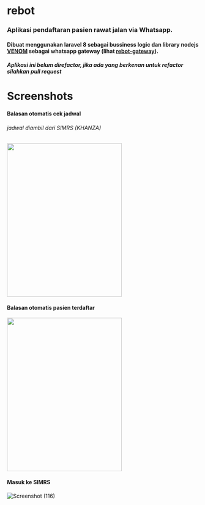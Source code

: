 
# rebot

### Aplikasi pendaftaran pasien rawat jalan via Whatsapp.

#### Dibuat menggunakan laravel 8 sebagai bussiness logic dan library nodejs <a href="https://github.com/orkestral/venom">VENOM</a> sebagai whatsapp gateway (lihat <a href="https://github.com/niemubarok/rebot-gateway">rebot-gateway</a>).

##### Aplikasi ini belum direfactor, jika ada yang berkenan untuk refactor silahkan pull request

# Screenshots

#### Balasan otomatis cek jadwal 
###### jadwal diambil dari SIMRS (KHANZA)

<img src="https://user-images.githubusercontent.com/39018645/102585876-b5913380-413b-11eb-94c0-c757952db6f5.jpg" width="300" height="400">

#### Balasan otomatis pasien terdaftar

<img src="https://user-images.githubusercontent.com/39018645/102585873-b4f89d00-413b-11eb-8fa2-133f91fee47f.jpg" width="300" height="400">

#### Masuk ke SIMRS

![Screenshot (116)](https://user-images.githubusercontent.com/39018645/102585849-add18f00-413b-11eb-9aa2-9c3fb2d71657.png)
